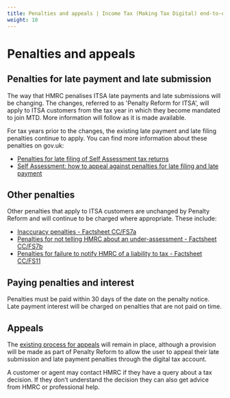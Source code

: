 ```yaml
---
title: Penalties and appeals | Income Tax (Making Tax Digital) end-to-end service guide
weight: 10
---
```


<!--- Section owner: MTD Programme --->

# Penalties and appeals

## Penalties for late payment and late submission

The way that HMRC penalises ITSA late payments and late submissions will be changing. The changes, referred to as 'Penalty Reform for ITSA', will apply to ITSA customers from the tax year in which they become mandated to join MTD. More information will follow as it is made available.

For tax years prior to the changes, the existing late payment and late filing penalties continue to apply. You can find more information about these penalties on gov.uk:

- [Penalties for late filing of Self Assessment tax returns](https://www.gov.uk/self-assessment-tax-returns/penalties)
- [Self Assessment: how to appeal against penalties for late filing and late payment](https://www.gov.uk/government/publications/self-assessment-appeal-against-penalties-for-late-filing-and-late-payment-sa370/self-assessment-how-to-appeal-against-penalties-for-late-filing-and-late-payment)

## Other penalties

Other penalties that apply to ITSA customers are unchanged by Penalty Reform and will continue to be charged where appropriate. These include:

- [Inaccuracy penalties - Factsheet CC/FS7a](https://www.gov.uk/government/publications/compliance-checks-penalties-for-inaccuracies-in-returns-or-documents-ccfs7a)
- [Penalties for not telling HMRC about an under-assessment - Factsheet CC/FS7b](https://www.gov.uk/government/publications/compliance-checks-penalties-for-not-telling-hmrc-about-an-under-assessment-ccfs7b)
- [Penalties for failure to notify HMRC of a liability to tax - Factsheet CC/FS11](https://www.gov.uk/government/publications/compliance-checks-penalties-for-failure-to-notify-ccfs11)

## Paying penalties and interest

Penalties must be paid within 30 days of the date on the penalty notice. Late payment interest will be charged on penalties that are not paid on time.

## Appeals

The [existing process for appeals](https://www.gov.uk/tax-appeals/penalty) will remain in place, although a provision will be made as part of Penalty Reform to allow the user to appeal their late submission and late payment penalties through the digital tax account.

A customer or agent may contact HMRC if they have a query about a tax decision. If they don’t understand the decision they can also get advice from HMRC or professional help.